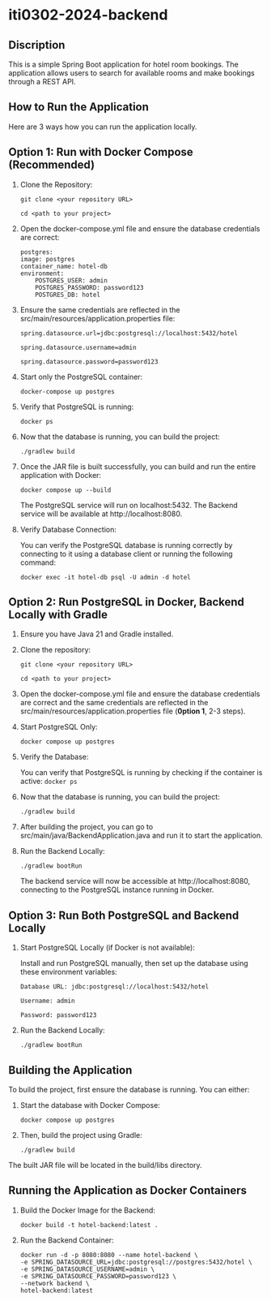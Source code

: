 # iti0302-2024-backend



## Discription  
This is a simple Spring Boot application for hotel room bookings. 
The application allows users to search for available rooms and make bookings through a REST API.

## How to Run the Application

Here are 3 ways how you can run the application locally.

## Option 1: Run with Docker Compose (Recommended)

1. Clone the Repository:

    ```git clone <your repository URL>```

    ```cd <path to your project>```

2. Open the docker-compose.yml file and ensure the database credentials are correct:
    ```
    postgres:
    image: postgres
    container_name: hotel-db
    environment:
        POSTGRES_USER: admin
        POSTGRES_PASSWORD: password123
        POSTGRES_DB: hotel
    ```

3. Ensure the same credentials are reflected in the src/main/resources/application.properties file:

    ```spring.datasource.url=jdbc:postgresql://localhost:5432/hotel```

    ```spring.datasource.username=admin```

    ```spring.datasource.password=password123```

4. Start only the PostgreSQL container:
    
    ```docker-compose up postgres```

5. Verify that PostgreSQL is running:

    ```docker ps```

6. Now that the database is running, you can build the project:

    ```./gradlew build```


7. Once the JAR file is built successfully, you can build and run the entire application with Docker:

    ```docker compose up --build```

    The PostgreSQL service will run on localhost:5432.
    The Backend service will be available at http://localhost:8080.

8. Verify Database Connection:

    You can verify the PostgreSQL database is running correctly by connecting to it using a database client or running the following command:

    ```docker exec -it hotel-db psql -U admin -d hotel```


## Option 2: Run PostgreSQL in Docker, Backend Locally with Gradle

1. Ensure you have Java 21 and Gradle installed.  


2. Clone the repository:  

    ```git clone <your repository URL>```

    ```cd <path to your project>```

3. Open the docker-compose.yml file and ensure the database credentials are correct and the same credentials are reflected in the src/main/resources/application.properties file (**0ption 1**, 2-3 steps).

4. Start PostgreSQL Only:

    ```docker compose up postgres```

5. Verify the Database:

    You can verify that PostgreSQL is running by checking if the container is active:
    ```docker ps```

6. Now that the database is running, you can build the project:

    ```./gradlew build```

7. After building the project, you can go to src/main/java/BackendApplication.java and run it to start the application.

5. Run the Backend Locally:

    ```./gradlew bootRun```

    The backend service will now be accessible at http://localhost:8080, connecting to the PostgreSQL instance running in Docker.


## Option 3: Run Both PostgreSQL and Backend Locally

1. Start PostgreSQL Locally (if Docker is not available):

    Install and run PostgreSQL manually, then set up the database using these environment variables:

    ```Database URL: jdbc:postgresql://localhost:5432/hotel```

    ```Username: admin```

    ```Password: password123```

2. Run the Backend Locally:

    ```./gradlew bootRun```

## Building the Application
To build the project, first ensure the database is running. You can either:

1. Start the database with Docker Compose:

    ```docker compose up postgres```

2. Then, build the project using Gradle:

    ```./gradlew build```

The built JAR file will be located in the build/libs directory.

## Running the Application as Docker Containers

1. Build the Docker Image for the Backend:

    ```docker build -t hotel-backend:latest .```

2. Run the Backend Container:
    ```
    docker run -d -p 8080:8080 --name hotel-backend \
    -e SPRING_DATASOURCE_URL=jdbc:postgresql://postgres:5432/hotel \
    -e SPRING_DATASOURCE_USERNAME=admin \
    -e SPRING_DATASOURCE_PASSWORD=password123 \
    --network backend \
    hotel-backend:latest
    ```
